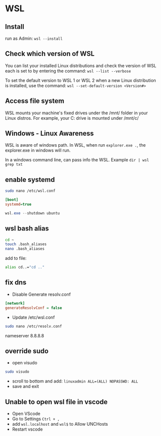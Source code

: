 # WSL

## Install
run as Admin: `wsl --install`

## Check which version of WSL 
You can list your installed Linux distributions and check the version of WSL each is set to by entering the command: `wsl --list --verbose`

To set the default version to WSL 1 or WSL 2 when a new Linux distribution is installed, use the command: `wsl --set-default-version <Version#>`

## Access file system
WSL mounts your machine's fixed drives under the /mnt/<drive> folder in your Linux distros. For example, your C: drive is mounted under /mnt/c/

## Windows - Linux Awareness
WSL is aware of windows path. In WSL, when run `explorer.exe .`, the explorer.exe in windows will run.

In a windows command line, can pass info the WSL. Example `dir | wsl grep txt`

## enable systemd
```sh
sudo nano /etc/wsl.conf
```

```ini
[boot]
systemd=true
```

```powershell
wsl.exe --shutdown ubuntu
```

## wsl bash alias
```sh
cd ~
touch .bash_aliases
nano .bash_aliases
```
add to file:
```sh
alias cd..="cd .."
```

## fix dns
- Disable Generate resolv.conf
```ini
[network]
generateResolvConf = false
```
- Update /etc/wsl.conf
```sh
sudo nano /etc/resolv.conf
```
nameserver 8.8.8.8

## override sudo
- open visudo
```sh
sudo visudo
```
- scroll to bottom and add: `linuxadmin ALL=(ALL) NOPASSWD: ALL`
- save and exit

## Unable to open wsl file in vscode
- Open VScode
- Go to Settings `Ctrl + ,`
- add `wsl.localhost` and `wsl$` to Allow UNCHosts
- Restart vscode
